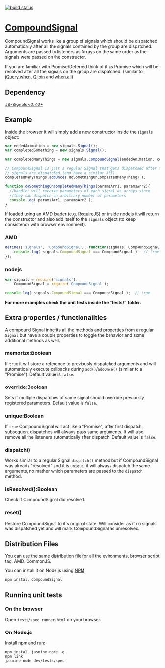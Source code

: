 [![build status](https://secure.travis-ci.org/millermedeiros/CompoundSignal.png)](http://travis-ci.org/millermedeiros/CompoundSignal)
# [CompoundSignal](https://github.com/millermedeiros/CompoundSignal/)

CompoundSignal works like a group of signals which should be dispatched
automatically after all the signals contained by the group are dispatched.
Arguments are passed to listeners as Arrays on the same order as the signals
were passed on the constructor.

If you are familiar with Promise/Deferred think of it as Promise which will be
resolved after all the signals on the group are dispatched. (similar to
[jQuery.when](http://api.jquery.com/jQuery.when/),
[Q.join](https://github.com/kriskowal/q) and
[when.all](https://github.com/briancavalier/when.js))


## Dependency

[JS-Signals v0.7.0+](http://millermedeiros.github.com/js-signals/)


## Example

Inside the browser it will simply add a new constructor inside the `signals`
object:

```js
var endedAnimation = new signals.Signal();
var completedSomething = new signals.Signal();

var completedManyThings = new signals.CompoundSignal(endedAnimation, completedSomething);

// CompoundSignal is just a regular Signal that gets dispatched after the other
// signals are dispatched (and have a similar API)
completedManyThings.addOnce( doSomethingOnCompletedManyThings );

function doSomethingOnCompletedManyThings(paramsArr1, paramsArr2){
  //handler will receive parameters of each signal as arrays since
  //they can dispatch an arbitrary number of parameters
  console.log( paramsArr1, paramsArr2 );
}
```

If loaded using an AMD loader (e.g. [RequireJS](http://requirejs.org/)) or
inside nodejs it will return the constructor and also add itself to the
`signals` object (to keep consistency with browser environment).

### AMD

```js
define(['signals', 'CompoundSignal'], function(signals, CompoundSignal){
    console.log( signals.CompoundSignal === CompoundSignal );  // true
});
```

### nodejs

```js
var signals = require('signals'),
    CompoundSignal = require('CompoundSignal');

console.log( signals.CompoundSignal === CompoundSignal );  // true
```

**For more examples check the unit tests inside the "tests/" folder.**



## Extra properties / functionalities

A compound Signal inherits all the methods and properties from a regular
`Signal` but have a couple properties to toggle the behavior and some
additional methods as well.


### memorize:Boolean

If `true` it will store a reference to previously dispatched arguments and will
automatically execute callbacks during `add()`/`addOnce()` (similar to
a "Promise"). Default value is `false`.


### override:Boolean

Sets if multiple dispatches of same signal should override previously
registered parameters. Default value is `false`.


### unique:Boolean

If `true` CompoundSignal will act like a "Promise", after first dispatch,
subsequent dispatches will always pass same arguments. It will also remove all
the listeners automatically after dispatch. Default value is `false`.


### dispatch()

Works similar to a regular Signal `dispatch()` method but if CompoundSignal was
already "resolved" and it is `unique`, it will always dispatch the same
arguments, no mather which parameters are passed to the `dispatch` method.


### isResolved():Boolean

Check if CompoundSignal did resolved.


### reset()

Restore CompoundSignal to it's original state. Will consider as if no signals
was dispatched yet and will mark CompoundSignal as unresolved.



## Distribution Files

You can use the same distribution file for all the evironments, browser script
tag, AMD, CommonJS.

You can install it on Node.js using [NPM](http://npmjs.org/)

    npm install CompoundSignal



## Running unit tests

### On the browser

Open `tests/spec_runner.html` on your browser.


### On Node.js

Install [npm](http://npmjs.org) and run:

```
npm install jasmine-node -g
npm link
jasmine-node dev/tests/spec
```
